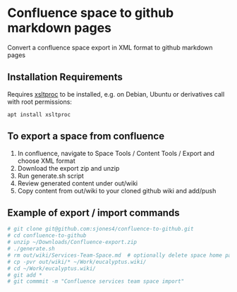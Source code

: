 # Confluence space to github markdown pages
Convert a confluence space export in XML format to github markdown pages

## Installation Requirements

Requires
[xsltproc](https://gitlab.gnome.org/GNOME/libxslt/-/wikis/home) to be
installed, e.g. on Debian, Ubuntu or derivatives call with root
permissions:

```
apt install xsltproc
```

## To export a space from confluence
1. In confluence, navigate to Space Tools / Content Tools / Export and choose XML format
2. Download the export zip and unzip
3. Run generate.sh script
4. Review generated content under out/wiki
5. Copy content from out/wiki to your cloned github wiki and add/push

## Example of export / import commands
```bash
# git clone git@github.com:sjones4/confluence-to-github.git
# cd confluence-to-github
# unzip ~/Downloads/Confluence-export.zip
# ./generate.sh
# rm out/wiki/Services-Team-Space.md  # optionally delete space home page
# cp -pvr out/wiki/* ~/Work/eucalyptus.wiki/
# cd ~/Work/eucalyptus.wiki/
# git add *
# git commmit -m "Confluence services team space import"
```

